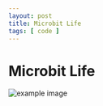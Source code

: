 ```yaml
---
layout: post
title: Microbit Life
tags: [ code ]
---
```


# Microbit Life

<script src="https://gist.github.com/deejaygraham/cf766f28fe6cfec5f5abd94cbb9d52c1.js"></script>


![example image](/img/posts/microbit-life/example-image.png)
